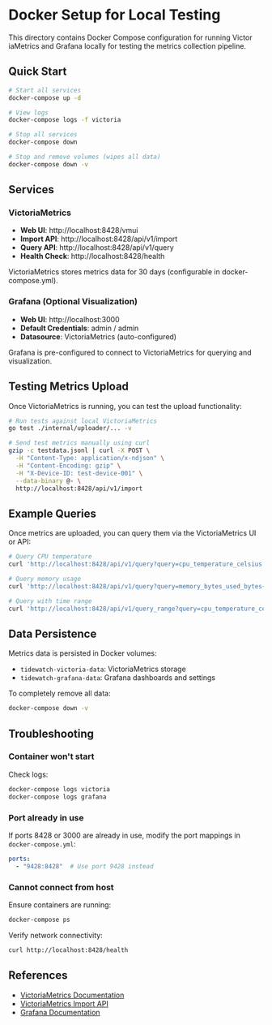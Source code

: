 # Docker Setup for Local Testing

This directory contains Docker Compose configuration for running Victor iaMetrics and Grafana locally for testing the metrics collection pipeline.

## Quick Start

```bash
# Start all services
docker-compose up -d

# View logs
docker-compose logs -f victoria

# Stop all services
docker-compose down

# Stop and remove volumes (wipes all data)
docker-compose down -v
```

## Services

### VictoriaMetrics

- **Web UI**: http://localhost:8428/vmui
- **Import API**: http://localhost:8428/api/v1/import
- **Query API**: http://localhost:8428/api/v1/query
- **Health Check**: http://localhost:8428/health

VictoriaMetrics stores metrics data for 30 days (configurable in docker-compose.yml).

### Grafana (Optional Visualization)

- **Web UI**: http://localhost:3000
- **Default Credentials**: admin / admin
- **Datasource**: VictoriaMetrics (auto-configured)

Grafana is pre-configured to connect to VictoriaMetrics for querying and visualization.

## Testing Metrics Upload

Once VictoriaMetrics is running, you can test the upload functionality:

```bash
# Run tests against local VictoriaMetrics
go test ./internal/uploader/... -v

# Send test metrics manually using curl
gzip -c testdata.jsonl | curl -X POST \
  -H "Content-Type: application/x-ndjson" \
  -H "Content-Encoding: gzip" \
  -H "X-Device-ID: test-device-001" \
  --data-binary @- \
  http://localhost:8428/api/v1/import
```

## Example Queries

Once metrics are uploaded, you can query them via the VictoriaMetrics UI or API:

```bash
# Query CPU temperature
curl 'http://localhost:8428/api/v1/query?query=cpu_temperature_celsius'

# Query memory usage
curl 'http://localhost:8428/api/v1/query?query=memory_bytes_used_bytes{device_id="device-001"}'

# Query with time range
curl 'http://localhost:8428/api/v1/query_range?query=cpu_temperature_celsius&start=-1h&step=1m'
```

## Data Persistence

Metrics data is persisted in Docker volumes:
- `tidewatch-victoria-data`: VictoriaMetrics storage
- `tidewatch-grafana-data`: Grafana dashboards and settings

To completely remove all data:
```bash
docker-compose down -v
```

## Troubleshooting

### Container won't start

Check logs:
```bash
docker-compose logs victoria
docker-compose logs grafana
```

### Port already in use

If ports 8428 or 3000 are already in use, modify the port mappings in `docker-compose.yml`:

```yaml
ports:
  - "9428:8428"  # Use port 9428 instead
```

### Cannot connect from host

Ensure containers are running:
```bash
docker-compose ps
```

Verify network connectivity:
```bash
curl http://localhost:8428/health
```

## References

- [VictoriaMetrics Documentation](https://docs.victoriametrics.com/)
- [VictoriaMetrics Import API](https://docs.victoriametrics.com/#how-to-import-time-series-data)
- [Grafana Documentation](https://grafana.com/docs/)
